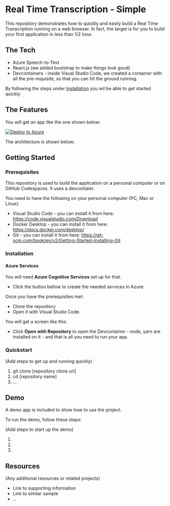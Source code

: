 # Real Time Transcription - Simple

This repository demonstrates how to quickly and easily build a Real Time Transcription running on a web browser. In fact, the target is for you to build your first application in less than 1/2 hour.

## The Tech

* Azure Speech-to-Text
* React.js (we added bootstrap to make things look good)
* Devcontainers - inside Visual Studio Code, we created a container with all the pre-requisite, so that you can hit the ground running.

By following the steps under [Installation](installation) you wil be able to get started quickly

## The Features

You will get an app like the one shown below:

[![Deploy to Azure](https://aka.ms/deploytoazurebutton)](https://portal.azure.com/#create/Microsoft.Template/uri/https%3A%2F%2Fraw.githubusercontent.com%2FAzure-Samples%2Freal-time-transcription-simple%2Fmain%2F.arm%2FCognitiveServices%2Ftemplate.json%3Ftoken%3DGHSAT0AAAAAAB47JS5F6VVX5DRE3GH6YIM2Y7ERJ3A)

The architecture is shown below:


## Getting Started


### Prerequisites

This repository is used to build the application on a personal computer or on GitHub Codespaces. It uses a devcontaier.

You need to have the following on your personal computer (PC, Mac or Linux):

* Visual Studio Code - you can install it from here: https://code.visualstudio.com/Download
* Docker Desktop - you can install it from here: https://docs.docker.com/desktop/
* Git - you can install it from here: https://git-scm.com/book/en/v2/Getting-Started-Installing-Git

### Installation

#### Azure Services

You will need **Azure Cognitive Services** set up for that. 

* Click the button bellow to create the needed services in Azure:



Once you have the prerequisites met:

* Clone the repository
* Open it with Visual Studio Code. 

You will get a screen like this:

* Click **Open with Repository** to open the Devcontainer - node, yarn are installed on it - and that is all you need to run your app.



### Quickstart
(Add steps to get up and running quickly)

1. git clone [repository clone url]
2. cd [repository name]
3. ...


## Demo

A demo app is included to show how to use the project.

To run the demo, follow these steps:

(Add steps to start up the demo)

1.
2.
3.

## Resources

(Any additional resources or related projects)

- Link to supporting information
- Link to similar sample
- ...
